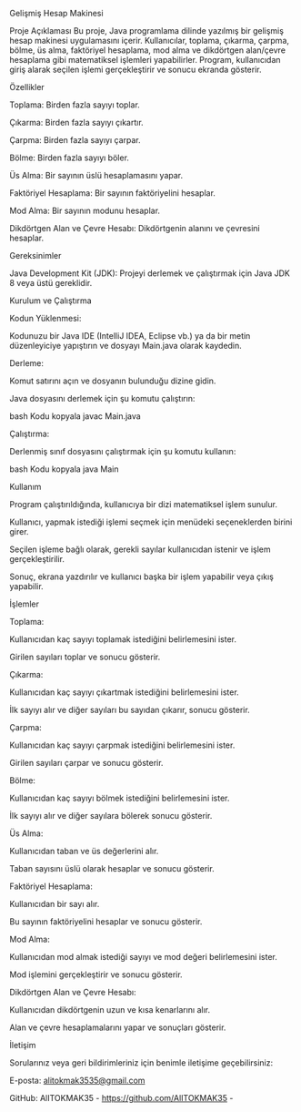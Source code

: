 Gelişmiş Hesap Makinesi

Proje Açıklaması
Bu proje, Java programlama dilinde yazılmış bir gelişmiş hesap makinesi uygulamasını içerir. Kullanıcılar, toplama, çıkarma, çarpma, bölme, üs alma, faktöriyel hesaplama, mod alma ve dikdörtgen alan/çevre hesaplama gibi matematiksel işlemleri yapabilirler. Program, kullanıcıdan giriş alarak seçilen işlemi gerçekleştirir ve sonucu ekranda gösterir.

Özellikler

Toplama: Birden fazla sayıyı toplar.

Çıkarma: Birden fazla sayıyı çıkartır.

Çarpma: Birden fazla sayıyı çarpar.

Bölme: Birden fazla sayıyı böler.

Üs Alma: Bir sayının üslü hesaplamasını yapar.

Faktöriyel Hesaplama: Bir sayının faktöriyelini hesaplar.

Mod Alma: Bir sayının modunu hesaplar.

Dikdörtgen Alan ve Çevre Hesabı: Dikdörtgenin alanını ve çevresini hesaplar.

Gereksinimler

Java Development Kit (JDK): Projeyi derlemek ve çalıştırmak için Java JDK 8 veya üstü gereklidir.

Kurulum ve Çalıştırma

Kodun Yüklenmesi:

Kodunuzu bir Java IDE (IntelliJ IDEA, Eclipse vb.) ya da bir metin düzenleyiciye yapıştırın ve dosyayı Main.java olarak kaydedin.

Derleme:

Komut satırını açın ve dosyanın bulunduğu dizine gidin.

Java dosyasını derlemek için şu komutu çalıştırın:

bash
Kodu kopyala
javac Main.java

Çalıştırma:

Derlenmiş sınıf dosyasını çalıştırmak için şu komutu kullanın:

bash
Kodu kopyala
java Main

Kullanım

Program çalıştırıldığında, kullanıcıya bir dizi matematiksel işlem sunulur.

Kullanıcı, yapmak istediği işlemi seçmek için menüdeki seçeneklerden birini girer.

Seçilen işleme bağlı olarak, gerekli sayılar kullanıcıdan istenir ve işlem gerçekleştirilir.

Sonuç, ekrana yazdırılır ve kullanıcı başka bir işlem yapabilir veya çıkış yapabilir.

İşlemler

Toplama:

Kullanıcıdan kaç sayıyı toplamak istediğini belirlemesini ister.

Girilen sayıları toplar ve sonucu gösterir.

Çıkarma:

Kullanıcıdan kaç sayıyı çıkartmak istediğini belirlemesini ister.

İlk sayıyı alır ve diğer sayıları bu sayıdan çıkarır, sonucu gösterir.

Çarpma:

Kullanıcıdan kaç sayıyı çarpmak istediğini belirlemesini ister.

Girilen sayıları çarpar ve sonucu gösterir.

Bölme:

Kullanıcıdan kaç sayıyı bölmek istediğini belirlemesini ister.

İlk sayıyı alır ve diğer sayılara bölerek sonucu gösterir.

Üs Alma:

Kullanıcıdan taban ve üs değerlerini alır.

Taban sayısını üslü olarak hesaplar ve sonucu gösterir.

Faktöriyel Hesaplama:

Kullanıcıdan bir sayı alır.

Bu sayının faktöriyelini hesaplar ve sonucu gösterir.

Mod Alma:

Kullanıcıdan mod almak istediği sayıyı ve mod değeri belirlemesini ister.

Mod işlemini gerçekleştirir ve sonucu gösterir.

Dikdörtgen Alan ve Çevre Hesabı:

Kullanıcıdan dikdörtgenin uzun ve kısa kenarlarını alır.

Alan ve çevre hesaplamalarını yapar ve sonuçları gösterir.

İletişim

Sorularınız veya geri bildirimleriniz için benimle iletişime geçebilirsiniz:

E-posta: alitokmak3535@gmail.com

GitHub: AlITOKMAK35 - https://github.com/AlITOKMAK35 -
